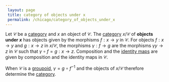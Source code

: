 ```yaml
---
 layout: page
 title: category of objects under x
 permalink: /chicago/category_of_objects_under_x
---
```

Let $\mathcal C$ be a [category](https://mathgloss.github.io/MathGloss/category) and $x$ an object of $\mathcal C$. The [category](https://mathgloss.github.io/MathGloss/category) $x/\mathcal C$ of **objects under $x$**  has objects given by the morphisms $f:x\to y$ in $\mathcal C$. For objects $f:x\to y$ and $g:x\to z$ in $x/\mathcal C$, the morphisms $\gamma:f\to g$ are the morphisms $\gamma y\to z$ in $\mathcal C$ such that $\gamma\circ f = g:x\to z$. Composition and the [identity maps](https://mathgloss.github.io/MathGloss/identity_function) are given by composition and the identity maps in $\mathcal C$.

When $\mathcal C$ is a [groupoid](https://mathgloss.github.io/MathGloss/groupoid), $\gamma = g\circ f^{-1}$ and the objects of $x/\mathcal C$ therefore determine the [category](https://mathgloss.github.io/MathGloss/category).
